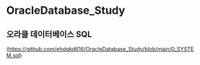 # OracleDatabase_Study
## 오라클 데이터베이스 SQL 

(https://github.com/ehdqkd616/OracleDatabase_Study/blob/main/0_SYSTEM.sql)
